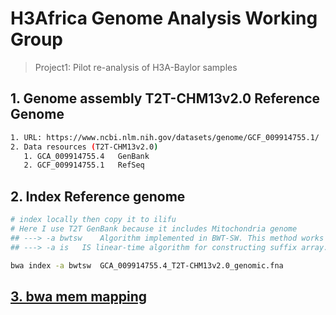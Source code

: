 # H3Africa Genome Analysis Working Group

> Project1: Pilot re-analysis of H3A-Baylor samples

## 1. Genome assembly T2T-CHM13v2.0 Reference Genome

```bash
1. URL: https://www.ncbi.nlm.nih.gov/datasets/genome/GCF_009914755.1/
2. Data resources (T2T-CHM13v2.0)
   1. GCA_009914755.4	GenBank
   2. GCF_009914755.1	RefSeq
```

## 2. Index Reference genome

```bash
# index locally then copy it to ilifu
# Here I use T2T GenBank because it includes Mitochondria genome
## ---> -a bwtsw	Algorithm implemented in BWT-SW. This method works with the whole human genome.
## ---> -a is	IS linear-time algorithm for constructing suffix array. It requires 5.37N memory where N is the size of the database. IS is moderately fast, but does not work with database larger than 2GB.

bwa index -a bwtsw  GCA_009914755.4_T2T-CHM13v2.0_genomic.fna
```

## [3. bwa mem mapping]('stage1:convert_carm_T2T_mapping/README.md')

